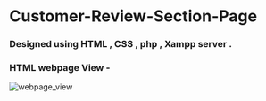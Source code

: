 # Customer-Review-Section-Page 

### Designed using HTML , CSS , php , Xampp server .


### HTML webpage View -
![webpage_view](https://user-images.githubusercontent.com/78205434/168728540-517b80e8-2f24-4147-a763-a104628401c1.jpeg)


